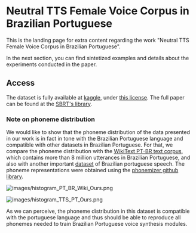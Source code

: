 # Neutral TTS Female Voice Corpus in Brazilian Portuguese

This is the landing page for extra content regarding the work &quot;Neutral TTS Female Voice Corpus in Brazilian Portuguese&quot;.


In the next section, you can find sintetized examples and details about the experiments conducted in the paper. 

## Access
The dataset is fully available at [kaggle](https://www.kaggle.com/datasets/mediatechlab/g-neutral-speech-female), under [this license](https://gpa-smt-ufrj.github.io/sbrt2023/terms_of_use.txt). The full paper can be found at the [SBRT's library](https://biblioteca.sbrt.org.br/articles/4464).

### **Note on phoneme distribution**
We would like to show that the phoneme distribution of the data presented in our work is in fact in tone with the Brazilian Portuguese language and compatible with other datasets in Brazilian Portuguese. For that, we compare the phoneme distribution with the [WikiText PT-BR text corpus](https://igormq.github.io/datasets/), which contains more than 8 million utterances in Brazilian Portuguese, and also with another important [dataset](https://github.com/Edresson/TTS-Portuguese-Corpus) of Brazilian portuguese speech. The phoneme representations were obtained using the [phonemizer github library](https://github.com/bootphon/phonemizer).

![images/histogram_PT_BR_Wiki_Ours.png](images/histogram_PT_BR_Wiki_Ours.png)

![images/histogram_TTS_PT_Ours.png](images/histogram_TTS_PT_Ours.png)

As we can perceive, the phoneme distribution in this dataset is compatible with the portuguese language and thus should be able to reproduce all phonemes needed to train Brazilian Portuguese voice synthesis modules.


